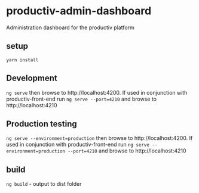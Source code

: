 # productiv-admin-dashboard

Administration dashboard for the productiv platform

## setup

`yarn install`

## Development

`ng serve` then browse to http://localhost:4200. If used in conjunction with productiv-front-end run `ng serve --port=4210` and browse to http://localhost:4210

## Production testing

`ng serve --environment=production` then browse to http://localhost:4200. If used in conjunction with productiv-front-end run `ng serve --environment=production --port=4210` and browse to http://localhost:4210

## build

`ng build` - output to dist folder
